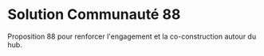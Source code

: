 # Solution Communauté 88

Proposition 88 pour renforcer l'engagement et la co-construction autour du hub.
